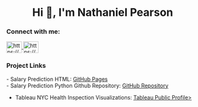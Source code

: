 <h1 align="center">Hi 👋, I'm Nathaniel Pearson</h1>
<h3 align="left">Connect with me:</h3>
<p align="left">
  <a href="https://linkedin.com/in/nathaniel-g-pearson/" target="blank">
    <img align="center" src="https://raw.githubusercontent.com/rahuldkjain/github-profile-readme-generator/master/src/images/icons/Social/linked-in-alt.svg" alt="https://www.linkedin.com/in/nathaniel-g-pearson/" height="30" width="40" />
  </a>
  <a href="https://kaggle.com/thanielspaniel" target="blank">
    <img align="center" src="https://raw.githubusercontent.com/rahuldkjain/github-profile-readme-generator/master/src/images/icons/Social/kaggle.svg" alt="https://www.kaggle.com/thanielspaniel" height="30" width="40" />
  </a>
</p>

<h3>Project Links</h3>
<p>
  - Salary Prediction HTML: <a href="https://npearsonat.github.io/GradProject2/" target="_blank">GitHub Pages</a><br>
  - Salary Prediction Python Github Repository: <a href="https://github.com/npearsonat/GradProject2" target="_blank">GitHub Repository</a>

  - Tableau NYC Health Inspection Visualizations: <a href="https://public.tableau.com/app/profile/nathaniel.pearson/vizzes" target = "blank">Tableau Public Profile></a>
</p>
